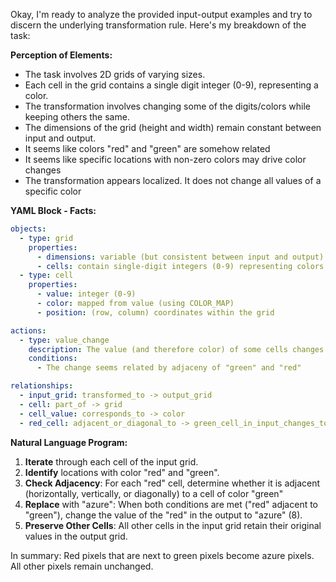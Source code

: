 Okay, I'm ready to analyze the provided input-output examples and try to discern the underlying transformation rule. Here's my breakdown of the task:

**Perception of Elements:**

*   The task involves 2D grids of varying sizes.
*   Each cell in the grid contains a single digit integer (0-9), representing a color.
*   The transformation involves changing some of the digits/colors while keeping others the same.
*   The dimensions of the grid (height and width) remain constant between input and output.
*   It seems like colors "red" and "green" are somehow related
*   It seems like specific locations with non-zero colors may drive color changes
*   The transformation appears localized. It does not change all values of a specific
    color

**YAML Block - Facts:**


```yaml
objects:
  - type: grid
    properties:
      - dimensions: variable (but consistent between input and output)
      - cells: contain single-digit integers (0-9) representing colors
  - type: cell
    properties:
      - value: integer (0-9)
      - color: mapped from value (using COLOR_MAP)
      - position: (row, column) coordinates within the grid

actions:
  - type: value_change
    description: The value (and therefore color) of some cells changes.
    conditions:
      - The change seems related by adjaceny of "green" and "red"

relationships:
  - input_grid: transformed_to -> output_grid
  - cell: part_of -> grid
  - cell_value: corresponds_to -> color
  - red_cell: adjacent_or_diagonal_to -> green_cell_in_input_changes_to: blue_cell
```


**Natural Language Program:**

1.  **Iterate** through each cell of the input grid.
2.  **Identify** locations with color "red" and "green".
3.  **Check Adjacency**: For each "red" cell, determine whether it is
    adjacent (horizontally, vertically, or diagonally) to a cell of color
    "green"
4. **Replace** with "azure": When both conditions are met ("red" adjacent to "green"), change the value of the "red" in the output to "azure" (8).
5.  **Preserve Other Cells**: All other cells in the input grid retain their original values in the output grid.

In summary: Red pixels that are next to green pixels become azure pixels. All other pixels remain unchanged.
